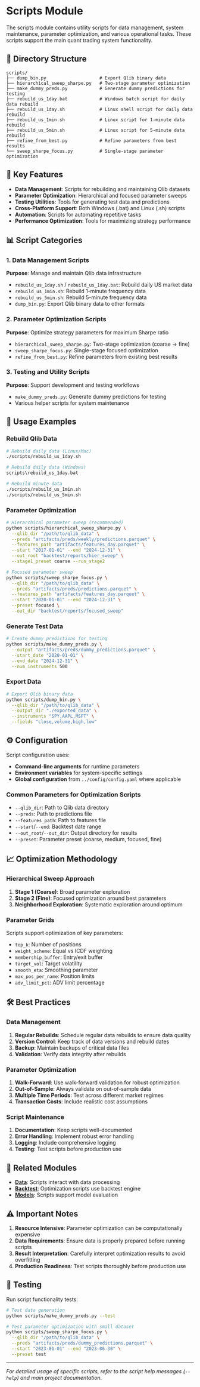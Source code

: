 # Scripts Module

The scripts module contains utility scripts for data management, system maintenance, parameter optimization, and various operational tasks. These scripts support the main quant trading system functionality.

## 📁 Directory Structure

```
scripts/
├── dump_bin.py                    # Export Qlib binary data
├── hierarchical_sweep_sharpe.py   # Two-stage parameter optimization
├── make_dummy_preds.py            # Generate dummy predictions for testing
├── rebuild_us_1day.bat            # Windows batch script for daily data rebuild
├── rebuild_us_1day.sh             # Linux shell script for daily data rebuild
├── rebuild_us_1min.sh             # Linux script for 1-minute data rebuild
├── rebuild_us_5min.sh             # Linux script for 5-minute data rebuild
├── refine_from_best.py            # Refine parameters from best results
└── sweep_sharpe_focus.py          # Single-stage parameter optimization
```

## 🎯 Key Features

- **Data Management**: Scripts for rebuilding and maintaining Qlib datasets
- **Parameter Optimization**: Hierarchical and focused parameter sweeps
- **Testing Utilities**: Tools for generating test data and predictions
- **Cross-Platform Support**: Both Windows (.bat) and Linux (.sh) scripts
- **Automation**: Scripts for automating repetitive tasks
- **Performance Optimization**: Tools for maximizing strategy performance

## 📊 Script Categories

### 1. Data Management Scripts
**Purpose**: Manage and maintain Qlib data infrastructure

- `rebuild_us_1day.sh` / `rebuild_us_1day.bat`: Rebuild daily US market data
- `rebuild_us_1min.sh`: Rebuild 1-minute frequency data
- `rebuild_us_5min.sh`: Rebuild 5-minute frequency data
- `dump_bin.py`: Export Qlib binary data to other formats

### 2. Parameter Optimization Scripts
**Purpose**: Optimize strategy parameters for maximum Sharpe ratio

- `hierarchical_sweep_sharpe.py`: Two-stage optimization (coarse → fine)
- `sweep_sharpe_focus.py`: Single-stage focused optimization
- `refine_from_best.py`: Refine parameters from existing best results

### 3. Testing and Utility Scripts
**Purpose**: Support development and testing workflows

- `make_dummy_preds.py`: Generate dummy predictions for testing
- Various helper scripts for system maintenance

## 🚀 Usage Examples

### Rebuild Qlib Data
```bash
# Rebuild daily data (Linux/Mac)
./scripts/rebuild_us_1day.sh

# Rebuild daily data (Windows)
scripts\rebuild_us_1day.bat

# Rebuild minute data
./scripts/rebuild_us_1min.sh
./scripts/rebuild_us_5min.sh
```

### Parameter Optimization
```bash
# Hierarchical parameter sweep (recommended)
python scripts/hierarchical_sweep_sharpe.py \
  --qlib_dir "/path/to/qlib_data" \
  --preds "artifacts/preds/weekly/predictions.parquet" \
  --features_path "artifacts/features_day.parquet" \
  --start "2017-01-01" --end "2024-12-31" \
  --out_root "backtest/reports/hier_sweep" \
  --stage1_preset coarse --run_stage2

# Focused parameter sweep
python scripts/sweep_sharpe_focus.py \
  --qlib_dir "/path/to/qlib_data" \
  --preds "artifacts/preds/predictions.parquet" \
  --features_path "artifacts/features_day.parquet" \
  --start "2020-01-01" --end "2024-12-31" \
  --preset focused \
  --out_dir "backtest/reports/focused_sweep"
```

### Generate Test Data
```bash
# Create dummy predictions for testing
python scripts/make_dummy_preds.py \
  --output "artifacts/preds/dummy_predictions.parquet" \
  --start_date "2020-01-01" \
  --end_date "2024-12-31" \
  --num_instruments 500
```

### Export Data
```bash
# Export Qlib binary data
python scripts/dump_bin.py \
  --qlib_dir "/path/to/qlib_data" \
  --output_dir "./exported_data" \
  --instruments "SPY,AAPL,MSFT" \
  --fields "close,volume,high,low"
```

## ⚙️ Configuration

Script configuration uses:
- **Command-line arguments** for runtime parameters
- **Environment variables** for system-specific settings
- **Global configuration** from `../config/config.yaml` where applicable

### Common Parameters for Optimization Scripts
- `--qlib_dir`: Path to Qlib data directory
- `--preds`: Path to predictions file
- `--features_path`: Path to features file
- `--start`/`--end`: Backtest date range
- `--out_root`/`--out_dir`: Output directory for results
- `--preset`: Parameter preset (coarse, medium, focused, fine)

## 📈 Optimization Methodology

### Hierarchical Sweep Approach
1. **Stage 1 (Coarse)**: Broad parameter exploration
2. **Stage 2 (Fine)**: Focused optimization around best parameters
3. **Neighborhood Exploration**: Systematic exploration around optimum

### Parameter Grids
Scripts support optimization of key parameters:
- `top_k`: Number of positions
- `weight_scheme`: Equal vs ICDF weighting
- `membership_buffer`: Entry/exit buffer
- `target_vol`: Target volatility
- `smooth_eta`: Smoothing parameter
- `max_pos_per_name`: Position limits
- `adv_limit_pct`: ADV limit percentage

## 🛠️ Best Practices

### Data Management
1. **Regular Rebuilds**: Schedule regular data rebuilds to ensure data quality
2. **Version Control**: Keep track of data versions and rebuild dates
3. **Backup**: Maintain backups of critical data files
4. **Validation**: Verify data integrity after rebuilds

### Parameter Optimization
1. **Walk-Forward**: Use walk-forward validation for robust optimization
2. **Out-of-Sample**: Always validate on out-of-sample data
3. **Multiple Time Periods**: Test across different market regimes
4. **Transaction Costs**: Include realistic cost assumptions

### Script Maintenance
1. **Documentation**: Keep scripts well-documented
2. **Error Handling**: Implement robust error handling
3. **Logging**: Include comprehensive logging
4. **Testing**: Test scripts before production use

## 🔗 Related Modules

- **[Data](../data/README.md)**: Scripts interact with data processing
- **[Backtest](../backtest/README.md)**: Optimization scripts use backtest engine
- **[Models](../models/README.md)**: Scripts support model evaluation

## ⚠️ Important Notes

1. **Resource Intensive**: Parameter optimization can be computationally expensive
2. **Data Requirements**: Ensure data is properly prepared before running scripts
3. **Result Interpretation**: Carefully interpret optimization results to avoid overfitting
4. **Production Readiness**: Test scripts thoroughly before production use

## 🧪 Testing

Run script functionality tests:
```bash
# Test data generation
python scripts/make_dummy_preds.py --test

# Test parameter optimization with small dataset
python scripts/sweep_sharpe_focus.py \
  --qlib_dir "/path/to/qlib_data" \
  --preds "artifacts/preds/dummy_predictions.parquet" \
  --start "2023-01-01" --end "2023-06-30" \
  --preset test
```

---

*For detailed usage of specific scripts, refer to the script help messages (`--help`) and main project documentation.*
